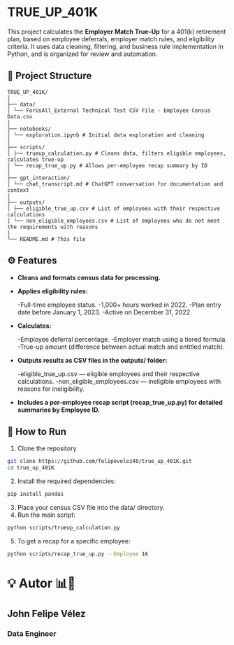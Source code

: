 # TRUE_UP_401K

This project calculates the **Employer Match True-Up** for a 401(k) retirement plan, based on employee deferrals, employer match rules, and eligibility criteria. It uses data cleaning, filtering, and business rule implementation in Python, and is organized for review and automation.

## 📁 Project Structure


```plaintext
TRUE_UP_401K/
│
├── data/
│ └── ForUsAll_External Technical Test CSV File - Employee Census Data.csv
│
├── notebooks/
│ └── exploration.ipynb # Initial data exploration and cleaning
│
├── scripts/
│ ├── trueup_calculation.py # Cleans data, filters eligible employees, calculates true-up
│ └── recap_true_up.py # Allows per-employee recap summary by ID
│
├── gpt_interaction/
│ └── chat_transcript.md # ChatGPT conversation for documentation and context
│
├── outputs/
│ ├── eligible_true_up.csv # List of employees with their respective calculations
│ └── non_eligible_employees.csv # List of employees who do not meet the requirements with reasons
│
└── README.md # This file

```

## ⚙️ Features

- **Cleans and formats census data for processing.**

- **Applies eligibility rules:**

    -Full-time employee status.
    -1,000+ hours worked in 2022.
    -Plan entry date before January 1, 2023.
    -Active on December 31, 2022.

- **Calculates:**

    -Employee deferral percentage.
    -Employer match using a tiered formula.
    -True-up amount (difference between actual match and entitled match).

- **Outputs results as CSV files in the outputs/ folder:**

    -eligible_true_up.csv — eligible employees and their respective calculations.
    -non_eligible_employees.csv — ineligible employees with reasons for ineligibility.

- **Includes a per-employee recap script (recap_true_up.py) for detailed summaries by Employee ID.**

## 🚀 How to Run

1. Clone the repository
```bash
git clone https://github.com/felipevelez48/true_up_401K.git
cd true_up_401K
```
2. Install the required dependencies:
```bash
pip install pandas
```
3. Place your census CSV file into the data/ directory.
4. Run the main script:
```bash
python scripts/trueup_calculation.py
```
5. To get a recap for a specific employee:
```bash
python scripts/recap_true_up.py --Employee 16
```

# 💡 Autor 📊🤖
## John Felipe Vélez
### Data Engineer